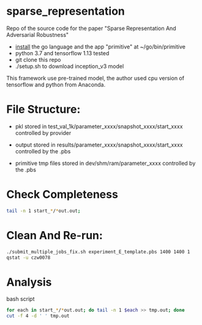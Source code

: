 # sparse_representation
Repo of the source code for the paper "Sparse Representation And Adversarial Robustness" 

* [install](https://github.com/fogleman/primitive) the go language and the app "primitive" at ~/go/bin/primitive 
* python 3.7 and tensorflow 1.13 tested
* git clone this repo
* ./setup.sh to download inception_v3 model

This framework use pre-trained model, the author used cpu version of tensorflow and python from Anaconda.

# File Structure:

* pkl stored in test_val_1k/parameter_xxxx/snapshot_xxxx/start_xxxx
controlled by provider

* output stored in results/parameter_xxxx/snapshot_xxxx/start_xxxx
controlled by the .pbs

* primitive tmp files stored in dev/shm/ram/parameter_xxxx
controlled by the .pbs

# Check Completeness
```bash
tail -n 1 start_*/*out.out;
```

# Clean And Re-run:
```bash
./submit_multiple_jobs_fix.sh experiment_E_template.pbs 1400 1400 1
qstat -u czw0078
```

# Analysis
bash script

```bash
for each in start_*/*out.out; do tail -n 1 $each >> tmp.out; done
cut -f 4 -d ' ' tmp.out
```
